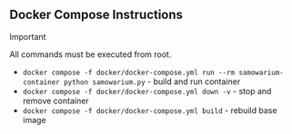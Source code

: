 ## Docker Compose Instructions

> [!IMPORTANT]  
> All commands must be executed from root.

* `docker compose -f docker/docker-compose.yml run --rm samowarium-container python samowarium.py` - build and run container
* `docker compose -f docker/docker-compose.yml down -v` - stop and remove container
* `docker compose -f docker/docker-compose.yml build` - rebuild base image
